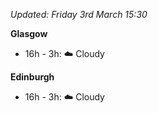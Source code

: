 *Updated: Friday 3rd March 15:30*

**Glasgow**

* 16h - 3h: :cloud: Cloudy

**Edinburgh**

* 16h - 3h: :cloud: Cloudy
